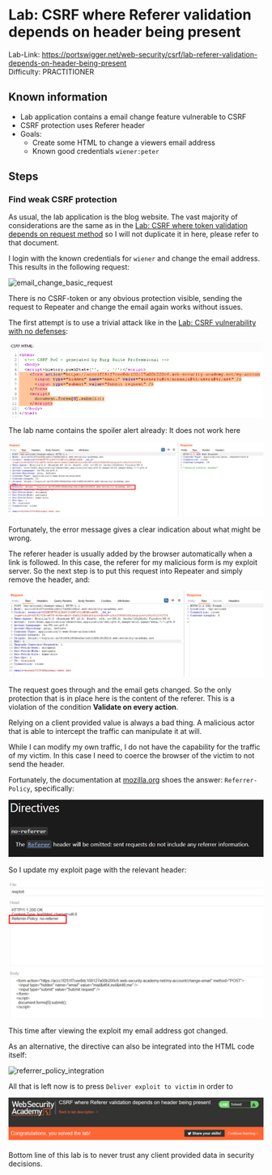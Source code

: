 # Lab: CSRF where Referer validation depends on header being present

Lab-Link: <https://portswigger.net/web-security/csrf/lab-referer-validation-depends-on-header-being-present>  
Difficulty: PRACTITIONER  


## Known information

- Lab application contains a email change feature vulnerable to CSRF
- CSRF protection uses Referer header
- Goals:
  - Create some HTML to change a viewers email address
  - Known good credentials `wiener:peter`

## Steps

### Find weak CSRF protection

As usual, the lab application is the blog website. The vast majority of considerations are the same as in the [Lab: CSRF where token validation depends on request method](../CSRF_where_token_validation_depends_on_request_method/README.md) so I will not duplicate it in here, please refer to that document.

I login with the known credentials for `wiener` and change the email address. This results in the following request:

![email_change_basic_request](img/email_change_basic_request.png)

There is no CSRF-token or any obvious protection visible, sending the request to Repeater and change the email again works without issues. 

The first attempt is to use a trivial attack like in the [Lab: CSRF vulnerability with no defenses](../CSRF_vulnerability_with_no_defenses/README.md):

![trivial_csrf](img/trivial_csrf.png)

The lab name contains the spoiler alert already: It does not work here

![trivial_csrf_response](img/trivial_csrf_response.png)

Fortunately, the error message gives a clear indication about what might be wrong. 

The referer header is usually added by the browser automatically when a link is followed. In this case, the referer for my malicious form is my exploit server. So the next step is to put this request into Repeater and simply remove the header, and:

![removed_referer_header](img/removed_referer_header.png)

The request goes through and the email gets changed. So the only protection that is in place here is the content of the referer. This is a violation of the condition **Validate on every action**.

Relying on a client provided value is always a bad thing. A malicious actor that is able to intercept the traffic can manipulate it at will.

While I can modify my own traffic, I do not have the capability for the traffic of my victim. In this case I need to coerce the browser of the victim to not send the header.

Fortunately, the documentation at [mozilla.org](https://developer.mozilla.org/en-US/docs/Web/HTTP/Headers/Referrer-Policy) shoes the answer: `Referrer-Policy`, specifically: 

![referrer_policy_docu](img/referrer_policy_docu.png)

So I update my exploit page with the relevant header:

![updated_exploit](img/updated_exploit.png)

This time after viewing the exploit my email address got changed.

As an alternative, the directive can also be integrated into the HTML code itself:

![referrer_policy_integration](img/referrer_policy_integration.png)

All that is left now is to press `Deliver exploit to victim` in order to

![success](img/success.png)

Bottom line of this lab is to never trust any client provided data in security decisions.
